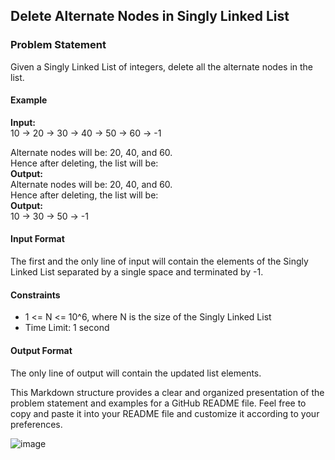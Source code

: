 ## Delete Alternate Nodes in Singly Linked List

### Problem Statement

Given a Singly Linked List of integers, delete all the alternate nodes in the list.

#### Example

**Input:**  
10 -> 20 -> 30 -> 40 -> 50 -> 60 -> -1

Alternate nodes will be: 20, 40, and 60.  
Hence after deleting, the list will be:  
**Output:**  
Alternate nodes will be: 20, 40, and 60.  
Hence after deleting, the list will be:  
**Output:**  
10 -> 30 -> 50 -> -1


#### Input Format

The first and the only line of input will contain the elements of the Singly Linked List separated by a single space and terminated by -1.

#### Constraints

- 1 <= N <= 10^6, where N is the size of the Singly Linked List
- Time Limit: 1 second

#### Output Format

The only line of output will contain the updated list elements.

This Markdown structure provides a clear and organized presentation of the problem statement and examples for a GitHub README file. Feel free to copy and paste it into your README file and customize it according to your preferences.


![image](https://github.com/shanvii/Java-Codes/assets/81086303/223e0539-6e0c-43e6-b979-5813301bc14b)

